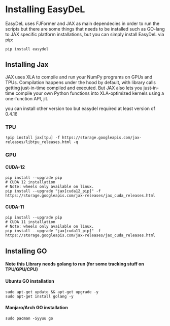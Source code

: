 # Installing EasyDeL

EasyDeL uses FJFormer and JAX as main dependecies in order to run the scripts but there are some things that needs to be installed such as GO-lang to JAX specific platform installations, but you can simply install EasyDeL via pip:

```
pip install easydel
```

## Installing Jax

JAX uses XLA to compile and run your NumPy programs on GPUs and TPUs. Compilation happens under the hood by default, with library calls getting just-in-time compiled and executed. But JAX also lets you just-in-time compile your own Python functions into XLA-optimized kernels using a one-function API, jit.


you can install other version too but easydel required at least version of 0.4.16

### TPU

```shell
!pip install jax[tpu] -f https://storage.googleapis.com/jax-releases/libtpu_releases.html -q
```

### GPU


#### CUDA-12

```shell
pip install --upgrade pip
# CUDA 12 installation
# Note: wheels only available on linux.
pip install --upgrade "jax[cuda12_pip]" -f https://storage.googleapis.com/jax-releases/jax_cuda_releases.html
```

#### CUDA-11

```shell
pip install --upgrade pip
# CUDA 11 installation
# Note: wheels only available on linux.
pip install --upgrade "jax[cuda11_pip]" -f https://storage.googleapis.com/jax-releases/jax_cuda_releases.html
```


## Installing GO

#### Note this Library needs golang to run (for some tracking stuff on TPU/GPU/CPU)

#### Ubuntu GO installation

```shell
sudo apt-get update && apt-get upgrade -y
sudo apt-get install golang -y 
```

#### Manjaro/Arch GO installation

```shell
sudo pacman -Syyuu go
```